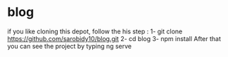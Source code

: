 # blog
if you like cloning this depot, follow the his step :
	1- git clone https://github.com/sarobidy10/blog.git
	2- cd blog
	3- npm install 
After that you can see the project by typing 
ng serve
